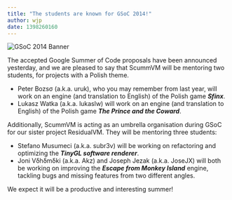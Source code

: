 ```yaml
---
title: "The students are known for GSoC 2014!"
author: wjp
date: 1398260160
---
```


![GSoC 2014 Banner](/data/news/GSOC-14_banner.png)

The accepted Google Summer of Code proposals have been announced yesterday, and we are pleased to say that ScummVM will be mentoring two students, for projects with a Polish theme.

*   Peter Bozsσ (a.k.a. uruk), who you may remember from last year, will work on an engine (and translation to English) of the Polish game ***Sfinx***.
*   Lukasz Watka (a.k.a. lukaslw) will work on an engine (and translation to English) of the Polish game ***The Prince and the Coward***.

Additionally, ScummVM is acting as an umbrella organisation during GSoC for our sister project ResidualVM. They will be mentoring three students:

*   Stefano Musumeci (a.k.a. subr3v) will be working on refactoring and optimizing the ***TinyGL software renderer***.
*   Joni Vδhδmδki (a.k.a. Akz) and Joseph Jezak (a.k.a. JoseJX) will both be working on improving the ***Escape from Monkey Island*** engine, tackling bugs and missing features from two different angles.

We expect it will be a productive and interesting summer!
